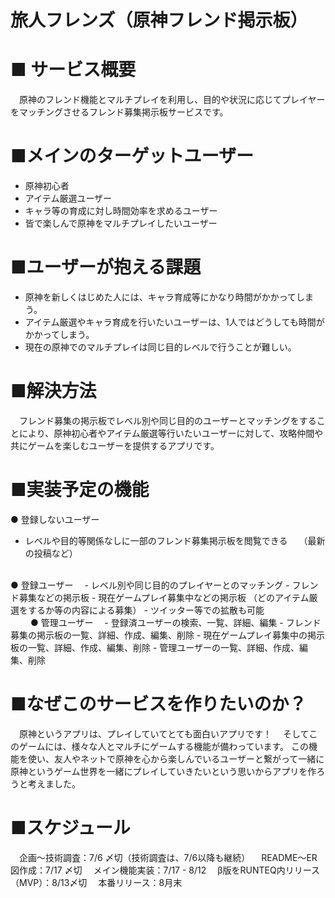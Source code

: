# 旅人フレンズ（原神フレンド掲示板）

# ■ サービス概要
　原神のフレンド機能とマルチプレイを利用し、目的や状況に応じてプレイヤーをマッチングさせるフレンド募集掲示板サービスです。

# ■メインのターゲットユーザー
- 原神初心者
- アイテム厳選ユーザー
- キャラ等の育成に対し時間効率を求めるユーザー
- 皆で楽しんで原神をマルチプレイしたいユーザー

# ■ユーザーが抱える課題
- 原神を新しくはじめた人には、キャラ育成等にかなり時間がかかってしまう。
- アイテム厳選やキャラ育成を行いたいユーザーは、1人ではどうしても時間がかかってしまう。
- 現在の原神でのマルチプレイは同じ目的レベルで行うことが難しい。

# ■解決方法
　フレンド募集の掲示板でレベル別や同じ目的のユーザーとマッチングをすることにより、原神初心者やアイテム厳選等行いたいユーザーに対して、攻略仲間や共にゲームを楽しむユーザーを提供するアプリです。

# ■実装予定の機能
● 登録しないユーザー　
- レベルや目的等関係なしに一部のフレンド募集掲示板を閲覧できる　
 （最新の投稿など）　
<br>
● 登録ユーザー　
- レベル別や同じ目的のプレイヤーとのマッチング
- フレンド募集などの掲示板
- 現在ゲームプレイ募集中などの掲示板
 （どのアイテム厳選をするか等の内容による募集）
- ツイッター等での拡散も可能　
<br>　　
● 管理ユーザー　
- 登録済ユーザーの検索、一覧、詳細、編集
- フレンド募集の掲示板の一覧、詳細、作成、編集、削除
- 現在ゲームプレイ募集中の掲示板の一覧、詳細、作成、編集、削除
- 管理ユーザーの一覧、詳細、作成、編集、削除

# ■なぜこのサービスを作りたいのか？
　原神というアプリは、プレイしていてとても面白いアプリです！
　そしてこのゲームには、様々な人とマルチにゲームする機能が備わっています。
この機能を使い、友人やネットで原神を心から楽しんでいるユーザーと繋がって一緒に原神というゲーム世界を一緒にプレイしていきたいという思いからアプリを作ろうと考えました。

# ■スケジュール
　企画〜技術調査：7/6 〆切（技術調査は、7/6以降も継続）
　README〜ER図作成：7/17 〆切
　メイン機能実装：7/17 - 8/12
　β版をRUNTEQ内リリース（MVP）：8/13〆切
　本番リリース：8月末
